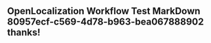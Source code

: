 <properties
ms.topic="hero-topic"
ms.test1="hero-topic"
ms.test2="test"/>

## OpenLocalization Workflow Test MarkDown 80957ecf-c569-4d78-b963-bea067888902 thanks!
